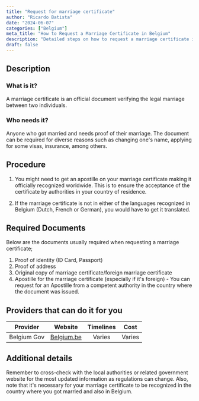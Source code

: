```yaml
---
title: "Request for marriage certificate"
author: "Ricardo Batista"
date: "2024-06-07"
categories: ["Belgium"]
meta_title: "How to Request a Marriage Certificate in Belgium"
description: "Detailed steps on how to request a marriage certificate in Belgium"
draft: false
---
```


## Description
### What is it?
A marriage certificate is an official document verifying the legal marriage between two individuals.

### Who needs it?
Anyone who got married and needs proof of their marriage. The document can be required for diverse reasons such as changing one's name, applying for some visas, insurance, among others.

## Procedure
1. You might need to get an apostille on your marriage certificate making it officially recognized worldwide. This is to ensure the acceptance of the certificate by authorities in your country of residence. 

2. If the marriage certificate is not in either of the languages recognized in Belgium (Dutch, French or German), you would have to get it translated.

## Required Documents
Below are the documents usually required when requesting a marriage certificate;

1. Proof of identity (ID Card, Passport)
2. Proof of address
3. Original copy of marriage certificate/foreign marriage certificate
4. Apostille for the marriage certificate (especially if it's foreign) - You can request for an Apostille from a competent authority in the country where the document was issued.

## Providers that can do it for you
| Provider        |     Website                                   |     Timelines    |       Cost          |
| --------------- | --------------------------------------- |  :-------------: | :-------------: |
| Belgium Gov     |  [Belgium.be](https://www.belgium.be/)  |      Varies       |        Varies      |

## Additional details
Remember to cross-check with the local authorities or related government website for the most updated information as regulations can change. Also, note that it's necessary for your marriage certificate to be recognized in the country where you got married and also in Belgium.